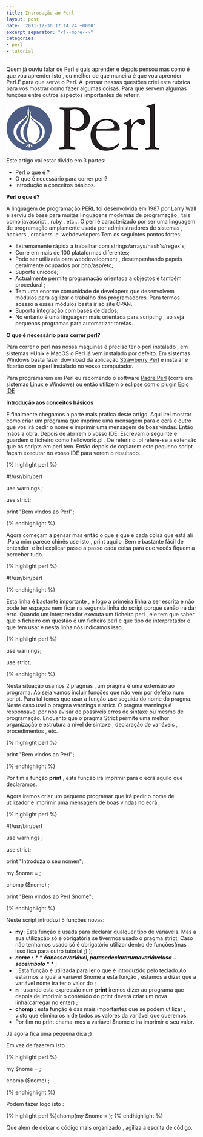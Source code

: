 ```yaml
---
title: Introdução ao Perl
layout: post
date: '2011-12-30 17:14:24 +0000'
excerpt_separator: "<!--more-->"
categories:
- perl
- tutorial
---
```


Quem já ouviu falar de Perl e quis aprender e depois pensou mas como é que vou aprender isto , ou melhor de que maneira é que vou aprender Perl.E para que serve o Perl. A  pensar nessas questões criei esta rubrica para vos mostrar como fazer algumas coisas. Para que servem algumas funções entre outros aspectos importantes de referir.

![perl](/assets/images/perl.png)


Este artigo vai estar divido em 3 partes:

*   Perl o que é ?
*   O que é necessário para correr perl?
*   Introdução a conceitos básicos.

<!--more-->
**Perl o que é?**

A linguagem de programação PERL foi desenvolvida em 1987 por Larry Wall e serviu de base para muitas linguagens modernas de programação , tais como javascript , ruby , etc... O perl é caracterizado por ser uma linguagem de programação amplamente usada por administradores de sistemas , hackers , crackers  e  webdevelopers.Tem os seguintes pontos fortes:

*   Extremamente rápida a trabalhar com strings/arrays/hash's/regex's;
*   Corre em mais de 100 plataformas diferentes;
*   Pode ser utilizada para webdevelopment , desempenhando papeis geralmente ocupados por php/asp/etc;
*   Suporte unicode;
*   Actualmente permite programação orientada a objectos e também procedural ;
*   Tem uma enorme comunidade de developers que desenvolvem módulos para agilizar o trabalho dos programadores. Para termos acesso a esses módulos basta ir ao site CPAN.
*   Suporta integração com bases de dados;
*   No entanto é uma linguagem mais orientada para scripting , ao seja pequenos programas para automatizar tarefas.

**O que é necessário para correr perl?**

Para correr o perl nas nossa máquinas é preciso ter o perl instalado , em sistemas *Unix e MacOS o Perl já vem instalado por defeito. Em sistemas Windows basta fazer download da aplicação [Strawberry Perl](http://strawberryperl.com/ "Strawberry Perl") e instalar e ficarão com o perl instalado no vosso computador.

Para programarem em Perl eu recomendo o software [Padre Perl](http://padre.perlide.org/ "Padre Perl") (corre em sistemas Linux e Windows) ou então utilizem o [eclipse](http://www.eclipse.org/ "Eclipse") com o plugin [Epic IDE](http://www.epic-ide.org/ "EPIC IDE")

**Introdução aos conceitos básicos**

E finalmente chegamos a parte mais pratica deste artigo. Aqui irei mostrar como criar um programa que imprime uma mensagem para o ecrã e outro que vos irá pedir o nome e imprimir uma mensagem de boas vindas. Então mãos a obra. Depois de abrirem o vosso IDE. Escrevam o seguinte e guardem o ficheiro como helloworld.pl . De referir o .pl refere-se a extensão que os scripts em perl tem. Então depois de copiarem este pequeno script façam executar no vosso IDE para verem o resultado.

{% highlight perl %}

#!/usr/bin/perl

use warnings ;

use strict;

print "Bem vindos ao Perl";

{% endhighlight %}

Agora começam a pensar mas então o que e que e cada coisa que está ali .Para mim parece chinês use isto , print aquilo .Bem é bastante fácil de entender  e irei explicar passo a passo cada coisa para que vocês fiquem a perceber tudo.

{% highlight perl %}

#!/usr/bin/perl

{% endhighlight %}

Esta linha é bastante importante , é logo a primeira linha a ser escrita e não pode ter espaços nem ficar na segunda linha do script porque senão irá dar erro. Quando um interpretador executa um ficheiro perl , ele tem que saber que o ficheiro em questão é um ficheiro perl e que tipo de interpretador e que tem usar e nesta linha nós indicamos isso.

{% highlight perl %}

use warnings;

use strict;

{% endhighlight %}

Nesta situação usamos 2 pragmas , um pragma é uma extensão ao programa. Ao seja vamos incluir funções que não vem por defeito num script. Para tal temos que usar a função **use** seguida do nome do pragma. Neste caso usei o pragma warnings e strict. O pragma warnings é responsável por nos avisar de possíveis erros de sintaxe ou mesmo de programação. Enquanto que o pragma Strict permite uma melhor organização e estrutura a nível de sintaxe , declaração de variáveis , procedimentos , etc.

{% highlight perl %}

print "Bem vindos ao Perl";

{% endhighlight %}

Por fim a função **print** , esta função irá imprimir para o ecrã aquilo que declaramos.

Agora iremos criar um pequeno programar que irá pedir o nome de utilizador e imprimir uma mensagem de boas vindas no ecrã.

{% highlight perl %}

#!/usr/bin/perl

use warnings ;

use strict;

print "Introduza o seu nomen";

my $nome = <stdin>;</stdin>

chomp ($nome) ;

print "Bem vindos ao Perl $nome";

{% endhighlight %}

Neste script introduzi 5 funções novas:

*   **my**: Esta função é usada para declarar qualquer tipo de variáveis. Mas a sua utilização só e obrigatória se tivermos usado o pragma strict. Caso não tenhamos usado só é obrigatório utilizar dentro de funções(mas isso fica para outro tutorial ;) );
*   **$nome:** é a nossa variável , para se declarar uma variável usa-se o simbolo **$** ;
*   : Esta função é utilizada para ler o que é introduzido pelo teclado.Ao estarmos a igual a variavel $nome a esta função , estamos a dizer que a variável nome ira ter o valor do <stdin>;</stdin>
*   **n** : usando esta expressão num **print** iremos dizer ao programa que depois de imprimir o conteúdo do print deverá criar um nova linha(carregar no enter) ;
*   **chomp** : esta função é das mais importantes que se podem utilizar , visto que elimina os n de todos os valores da variável que queremos.
*   Por fim no print chama-mos a variável $nome e ira imprimir o seu valor.

Já agora fica uma pequena dica ;)

Em vez de fazerem isto :

{% highlight perl %}

my $nome = <stdin>;</stdin>

chomp ($nome) ;

{% endhighlight %}

Podem fazer logo isto :

{% highlight perl %}chomp(my $nome = <stdin>); {% endhighlight %}</stdin>

Que alem de deixar o código mais organizado , agiliza a escrita de código.
